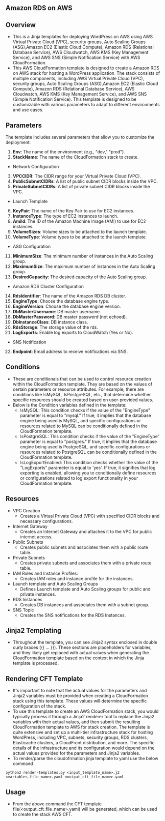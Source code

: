 ## Amazon RDS on AWS

## Overview
- This is a Jinja templates for deploying WordPress on AWS using AWS Virtual Private Cloud (VPC), security groups, Auto Scaling Groups (ASG),Amazon EC2 (Elastic Cloud Compute), Amazon RDS (Relational Database Service), AWS Cloudwatch, AWS KMS (Key Management Service), and AWS SNS (Simple Notification Service) with AWS CloudFormation.
- This AWS CloudFormation template is designed to create a Amazon RDS on AWS stack for hosting a WordPress application. The stack consists of multiple components, including AWS Virtual Private Cloud (VPC), security groups, Auto Scaling Groups (ASG),Amazon EC2 (Elastic Cloud Compute), Amazon RDS (Relational Database Service), AWS Cloudwatch, AWS KMS (Key Management Service), and AWS SNS (Simple Notification Service). This template is designed to be customizable with various parameters to adapt to different environments and use cases.

## Parameters
The template includes several parameters that allow you to customize the deployment:
1. **Env**: The name of the environment (e.g., "dev," "prod").
2. **StackName**: The name of the CloudFormation stack to create.
- Network Configuration
3. **VPCCIDR**: The CIDR range for your Virtual Private Cloud (VPC).
4. **PublicSubnetCIDRs**: A list of public subnet CIDR blocks inside the VPC.
5. **PrivateSubnetCIDRs**: A list of private subnet CIDR blocks inside the VPC.
- Launch Template 
6. **KeyPair**: The name of the Key Pair to use for EC2 instances.
7. **InstanceType**: The type of EC2 instances to launch.
8. **AmiId**: The ID of the Amazon Machine Image (AMI) to use for EC2 instances.
9. **VolumeSizes**: Volume sizes to be attached to the launch template.
10. **VolumeType**: Volume types to be attached to the launch template.
- ASG Configuration
11. **MinimumSize**: The minimum number of instances in the Auto Scaling group.
12. **MaximumSize**: The maximum number of instances in the Auto Scaling group.
13. **DesiredCapacity**: The desired capacity of the Auto Scaling group.
- Amazon RDS Cluster Configuration
14. **RdsIdentifier**: The name of the Amazon RDS DB cluster.
15. **EngineType**: Choose the database engine type.
16. **EngineVersion**: Choose the database engine version.
17. **DbMasterUsername**: DB master username.
18. **DbMasterPassword**: DB master password (not echoed).
19. **DbInstanceClass**: DB instance class.
20. **RdsStorage**: The storage value of the rds.
21. **LogExports**: Enable log exports to CloudWatch (Yes or No).
- SNS Notification
22. **Endpoint**: Email address to receive notifications via SNS.

## Conditions
- These are conditionals that can be used to control resource creation within the CloudFormation template. They are based on the values of certain parameters or resource attributes. For example, there are conditions like IsMySQL, IsPostgreSQL, etc., that determine whether specific resources should be created based on user-provided values.
- Below is the Condition variables defined in the template:
    - IsMySQL: This condition checks if the value of the "EngineType" parameter is equal to "mysql." If true, it implies that the database engine being used is MySQL, and specific configurations or resources related to MySQL can be conditionally defined in the CloudFormation template.
    - IsPostgreSQL: This condition checks if the value of the "EngineType" parameter is equal to "postgres." If true, it implies that the database engine being used is PostgreSQL, and specific configurations or resources related to PostgreSQL can be conditionally defined in the CloudFormation template.
    - IsLogExportEnabled: This condition checks whether the value of the "LogExports" parameter is equal to 'yes'. If true, it signifies that log exporting is enabled, allowing you to conditionally define resources or configurations related to log export functionality in your CloudFormation template.

## Resources
- VPC Creation
    - Creates a Virtual Private Cloud (VPC) with specified CIDR blocks and necessary configurations.
- Internet Gateway
    - Creates an Internet Gateway and attaches it to the VPC for public internet access.
- Public Subnets
    - Creates public subnets and associates them with a public route table.
- Private Subnets
    - Creates private subnets and associates them with a private route table.
- IAM Roles and Instance Profiles:
    - Creates IAM roles and instance profile for the instances.
- Launch template and Auto Scaling Groups
    - Defines Launch template and Auto Scaling groups for public and private instances.
- RDS Instances
    - Creates DB instances and associates them with a subnet group.
- SNS Topic
    - Creates the SNS notifications for the RDS Instances.
## Jinja2 Templating
- Throughout the template, you can see Jinja2 syntax enclosed in double curly braces ({{ ... }}). These sections are placeholders for variables, and they likely get replaced with actual values when generating the CloudFormation template based on the context in which the Jinja template is processed.
## Rendering CFT Template
- It's important to note that the actual values for the parameters and Jinja2 variables must be provided when creating a CloudFormation stack using this template. These values will determine the specific configuration of the stack.
- To use this template to create an AWS CloudFormation stack, you would typically process it through a Jinja2 renderer tool to replace the Jinja2 variables with their actual values, and then submit the resulting CloudFormation template to AWS for stack creation. The template is quite extensive and set up a multi-tier infrastructure stack for hosting WordPress, including VPC, subnets, security groups, RDS clusters, Elasticache clusters, a CloudFront distribution, and more. The specific details of the infrastructure and its configuration would depend on the actual values provided for the parameters and Jinja2 variables.
- To render/parse the cloudofrmation jinja template to yaml use the below command
```
python3 render-templates.py <input_template_name>.j2 <variables_file_name>.yaml <output_cft_file_name>.yaml
```
## Usage
- From the above command the CFT template file(<output_cft_file_name>.yaml) will be generated, which can be used to create the stack AWS CFT.



